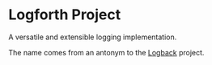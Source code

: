 # Logforth Project

A versatile and extensible logging implementation.

The name comes from an antonym to the [Logback](https://logback.qos.ch/) project.

